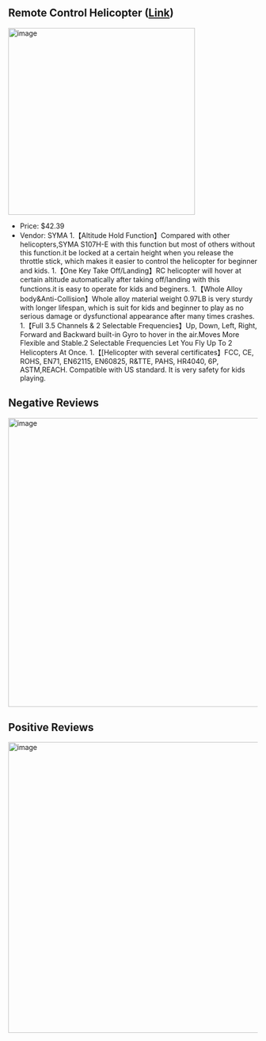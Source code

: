 ## Remote Control Helicopter ([Link](https://www.amazon.com/SYMA-Helicopter-Aircraft-Altitude-Stabilizer/dp/B0BYS2XBRQ/ref=sr_1_3_sspa?crid=3OAM62FU5J4VG&dib=eyJ2IjoiMSJ9.csJRX3QofVg2kx9tPvhvP58Dfh0qzEzkISI7d6al3I8d8v8yGpl1T_foLHP1u3z4B9A5JsYEUMpreHsoatloOsoNFFI7YoN4Q9o0hQZf3tqMgzUzNGpNCEGLr_q9DKvaKTNGqzeFswYqirg2ISOr4OAyk9Jgp-TA0FLfFHdxOEMVZHOVZJoaDGEsoOiiV833UFrD_qVmn7ch8nxnL5y7bQXTVxpEjh4WsBinDw4ztKE.DGCdqYZNnw5Z_aDpK7G5F6USqzQpUEDBpOEOUSZ8tEk&dib_tag=se&keywords=helicopter&qid=1705462380&sprefix=helicopter%2Caps%2C149&sr=8-3-spons&sp_csd=d2lkZ2V0TmFtZT1zcF9hdGY&th=1))
<img width="377" alt="image" src="https://github.com/WhoWaWay/WhoWaWay.github.io/assets/157083035/68f57543-ae79-4966-b19a-cfa81530c039">

* Price: $42.39
* Vendor: SYMA
1.【Altitude Hold Function】Compared with other helicopters,SYMA S107H-E with this function but most of others without this function.it be locked at a certain height when you release the throttle stick, which makes it easier to control the helicopter for beginner and kids.
1.【One Key Take Off/Landing】RC helicopter will hover at certain altitude automatically after taking off/landing with this functions.it is easy to operate for kids and beginers.
1.【Whole Alloy body&Anti-Collision】Whole alloy material weight 0.97LB is very sturdy with longer lifespan, which is suit for kids and beginner to play as no serious damage or dysfunctional appearance after many times crashes.
1.【Full 3.5 Channels & 2 Selectable Frequencies】Up, Down, Left, Right, Forward and Backward built-in Gyro to hover in the air.Moves More Flexible and Stable.2 Selectable Frequencies Let You Fly Up To 2 Helicopters At Once.
1.【[Helicopter with several certificates】FCC, CE, ROHS, EN71, EN62115, EN60825, R&TTE, PAHS, HR4040, 6P, ASTM,REACH. Compatible with US standard. It is very safety for kids playing.

## Negative Reviews
<img width="583" alt="image" src="https://github.com/WhoWaWay/WhoWaWay.github.io/assets/157083035/03679af8-bbe0-4350-bf05-891dcb5f89c5">

## Positive Reviews
<img width="587" alt="image" src="https://github.com/WhoWaWay/WhoWaWay.github.io/assets/157083035/c58b052f-71a2-48a1-a0a2-e3304b513e19">

